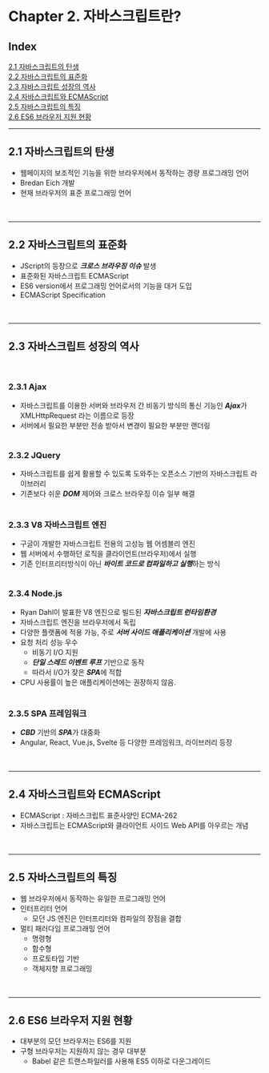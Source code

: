 # Chapter 2. 자바스크립트란?

## Index

[2.1 자바스크립트의 탄생](#21-자바스크립트의-탄생) <br>
[2.2 자바스크립트의 표준화](#22-자바스크립트의-표준화)<br>
[2.3 자바스크립트 성장의 역사](#23-자바스크립트-성장의-역사)<br>
[2.4 자바스크립트와 ECMAScript](#24-자바스크립트와-ecmascript)<br>
[2.5 자바스크립트의 특징](#25-자바스크립트의-특징)<br>
[2.6 ES6 브라우저 지원 현황](#26-es6-브라우저-지원-현황)

---
## 2.1 자바스크립트의 탄생
- 웹페이지의 보조적인 기능을 위한 브라우저에서 동작하는 경량 프로그래밍 언어
- Bredan Eich 개발
- 현재 브라우저의 표준 프로그래밍 언어
<br><br><br>

---
## 2.2 자바스크립트의 표준화
- JScript의 등장으로 ***크로스 브라우징 이슈*** 발생
- 표준화된 자바스크립트 ECMAScript
- ES6 version에서 프로그래밍 언어로서의 기능을 대거 도입
- ECMAScript Specification
<br><br><br>

---
## 2.3 자바스크립트 성장의 역사
<br>

### 2.3.1 Ajax
- 자바스크립트를 이용한 서버와 브라우저 간 비동기 방식의 통신 기능인 ***Ajax***가 XMLHttpRequest 라는 이름으로 등장
- 서버에서 필요한 부분만 전송 받아서 변경이 필요한 부분만 랜더링
<br><br>

### 2.3.2 JQuery
- 자바스크립트를 쉽게 활용할 수 있도록 도와주는 오픈소스 기반의 자바스크립트 라이브러리
- 기존보다 쉬운 ***DOM*** 제어와 크로스 브라우징 이슈 일부 해결
<br><br>

### 2.3.3 V8 자바스크립트 엔진
- 구글이 개발한 자바스크립트 전용의 고성능 웹 어셈블리 엔진
- 웹 서버에서 수행하던 로직을 클라이언트(브라우저)에서 실행
- 기존 인터프리터방식이 아닌 ***바이트 코드로 컴파일하고 실행***하는 방식
<br><br>

### 2.3.4 Node.js
- Ryan Dahl이 발표한 V8 엔진으로 빌드된 ***자바스크립트 런타임환경***
- 자바스크립트 엔진을 브라우저에서 독립
- 다양한 플랫폼에 적용 가능, 주로 ***서버 사이드 애플리케이션***  개발에 사용
- 요청 처리 성능 우수
  - 비동기 I/O 지원
  - ***단일 스레드 이벤트 루프*** 기반으로 동작
  - 따라서 I/O가 잦은 ***SPA***에 적합
- CPU 사용률이 높은 애플리케이션에는 권장하지 않음.
<br><br>

### 2.3.5 SPA 프레임워크
- ***CBD*** 기반의 ***SPA***가 대중화
- Angular, React, Vue.js, Svelte 등 다양한 프레임워크, 라이브러리 등장
<br><br><br>

---
## 2.4 자바스크립트와 ECMAScript
- ECMAScript : 자바스크립트 표준사양인 ECMA-262
- 자바스크립트는 ECMAScript와 클라이언트 사이드 Web API를 아우르는 개념
<br><br><br>

---
## 2.5 자바스크립트의 특징
- 웹 브라우저에서 동작하는 유일한 프로그래밍 언어
- 인터프리터 언어
  - 모던 JS 엔진은 인터프리터와 컴파일의 장점을 결합
- 멀티 패러다임 프로그래밍 언어
  - 명령형
  - 함수형
  - 프로토타입 기반
  - 객체지향 프로그래밍
<br><br><br>

---
## 2.6 ES6 브라우저 지원 현황
- 대부분의 모던 브라우저는 ES6를 지원
- 구형 브라우저는 지원하지 않는 경우 대부분
  - Babel 같은 트랜스파일러를 사용해 ES5 이하로 다운그레이드
